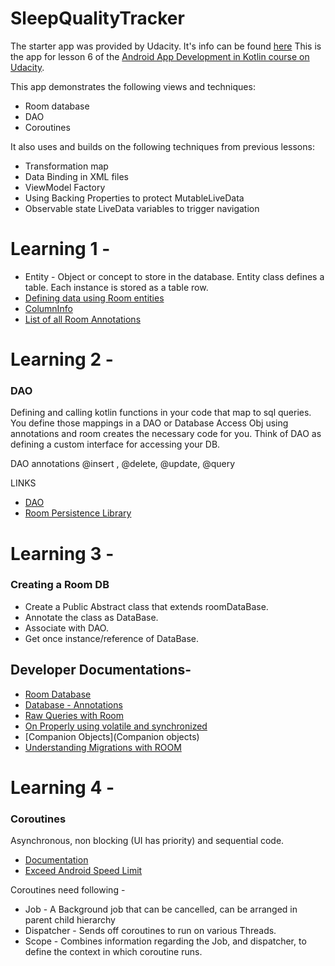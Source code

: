 # SleepQualityTracker

The starter app was provided by Udacity. It's info can be found [here](https://github.com/udacity/andfun-kotlin-sleep-tracker)
This is the app for lesson 6 of the [Android App Development in Kotlin course on Udacity](https://www.udacity.com/course/developing-android-apps-with-kotlin--ud9012).

This app demonstrates the following views and techniques:
* Room database
* DAO
* Coroutines

It also uses and builds on the following techniques from previous lessons:
* Transformation map
* Data Binding in XML files
* ViewModel Factory
* Using Backing Properties to protect MutableLiveData
* Observable state LiveData variables to trigger navigation


# Learning 1 - 

* Entity - Object or concept to store in the database. Entity class defines a table. Each instance is stored as a table row.
* [Defining data using Room entities](https://developer.android.com/training/data-storage/room/defining-data.html)
* [ColumnInfo](https://developer.android.com/reference/android/arch/persistence/room/ColumnInfo)
* [List of all Room Annotations](https://developer.android.com/reference/android/arch/persistence/room/package-summary#annotations)

# Learning 2 -

### DAO

Defining and calling kotlin functions in your code that map to sql queries.
You define those mappings in a DAO or Database Access Obj using annotations and room creates the necessary code for you.
Think of DAO as defining a custom interface for accessing your DB.

DAO annotations
@insert , @delete, @update, @query

LINKS

* [DAO](https://developer.android.com/reference/android/arch/persistence/room/Dao.html)
* [Room Persistence Library](https://developer.android.com/training/data-storage/room/index.html)

# Learning 3 -

### Creating a Room DB

* Create a Public Abstract class that extends roomDataBase.
* Annotate the class as DataBase.
* Associate with DAO.
* Get once instance/reference of DataBase.

## Developer Documentations-

* [Room Database](https://developer.android.com/reference/android/arch/persistence/room/RoomDatabase)
* [Database  - Annotations](https://developer.android.com/reference/android/arch/persistence/room/Database)
* [Raw Queries with Room](https://developer.android.com/reference/android/arch/persistence/room/RawQuery)
* [On Properly using volatile and synchronized](https://developer.android.com/jetpack/docs/guide#separation-of-concerns)
* [Companion Objects](Companion objects)
* [Understanding Migrations with ROOM](https://medium.com/androiddevelopers/understanding-migrations-with-room-f01e04b07929)


# Learning 4 -

### Coroutines

Asynchronous, non blocking (UI has priority) and sequential code.

* [Documentation](https://kotlinlang.org/docs/reference/coroutines-overview.html)
* [Exceed Android Speed Limit](https://medium.com/androiddevelopers/exceed-the-android-speed-limit-b73a0692abc1)

Coroutines need following -

* Job - A Background job that can be cancelled, can be arranged in parent child hierarchy
* Dispatcher - Sends off coroutines to run on various Threads.
* Scope - Combines information regarding the Job, and dispatcher, to define the context in which
coroutine runs.